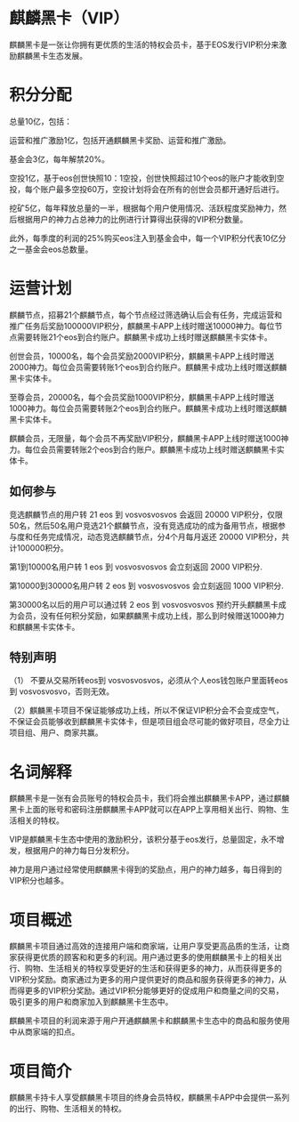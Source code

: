 # 麒麟黑卡（VIP）

麒麟黑卡是一张让你拥有更优质的生活的特权会员卡，基于EOS发行VIP积分来激励麒麟黑卡生态发展。


# 积分分配

总量10亿，包括：

运营和推广激励1亿，包括开通麒麟黑卡奖励、运营和推广激励。

基金会3亿，每年解禁20%。

空投1亿，基于eos创世快照10：1空投，创世快照超过10个eos的账户才能收到空投，每个账户最多空投60万，空投计划将会在所有的创世会员都开通好后进行。

挖矿5亿，每年释放总量的一半，根据每个用户使用情况、活跃程度奖励神力，然后根据用户的神力占总神力的比例进行计算得出获得的VIP积分数量。

此外，每季度的利润的25%购买eos注入到基金会中，每一个VIP积分代表10亿分之一基金会eos总数量。


# 运营计划

麒麟节点，招募21个麒麟节点，每个节点经过筛选确认后会有任务，完成运营和推广任务后奖励100000VIP积分，麒麟黑卡APP上线时赠送10000神力。每位节点需要转账21个eos到合约账户。麒麟黑卡成功上线时赠送麒麟黑卡实体卡。

创世会员，10000名，每个会员奖励2000VIP积分，麒麟黑卡APP上线时赠送2000神力。每位会员需要转账1个eos到合约账户。麒麟黑卡成功上线时赠送麒麟黑卡实体卡。

至尊会员，20000名，每个会员奖励1000VIP积分，麒麟黑卡APP上线时赠送1000神力。每位会员需要转账2个eos到合约账户。麒麟黑卡成功上线时赠送麒麟黑卡实体卡。

麒麟会员，无限量，每个会员不再奖励VIP积分，麒麟黑卡APP上线时赠送1000神力。每位会员需要转账2个eos到合约账户。麒麟黑卡成功上线时赠送麒麟黑卡实体卡。


## 如何参与

 竞选麒麟节点的用户转 21 eos 到 vosvosvosvos 会返回 20000 VIP积分，仅限50名，然后50名用户竞选21个麒麟节点，没有竞选成功的成为备用节点，根据参与度和任务完成情况，动态竞选麒麟节点，分4个月每月返还  20000 VIP积分，共计100000积分。
 
 第1到10000名用户转 1 eos 到 vosvosvosvos 会立刻返回 2000 VIP积分.
 
 第10000到30000名用户转 2 eos 到 vosvosvosvos 会立刻返回 1000 VIP积分.
 
 第30000名以后的用户可以通过转 2 eos 到 vosvosvosvos 预约开头麒麟黑卡成为会员，没有任何积分奖励，如果麒麟黑卡成功上线，那么到时候赠送1000神力和麒麟黑卡实体卡。


## 特别声明

（1） 不要从交易所转eos到 vosvosvosvos，必须从个人eos钱包账户里面转eos到 vosvosvosvo，否则无效。

（2）麒麟黑卡项目不保证能够成功上线，所以不保证VIP积分会不会变成空气，不保证会员能够收到麒麟黑卡实体卡，但是项目组会尽可能的做好项目，尽全力让项目组、用户、商家共赢。



# 名词解释

麒麟黑卡是一张有会员账号的特权会员卡，我们将会推出麒麟黑卡APP，通过麒麟黑卡上面的账号和密码注册麒麟黑卡APP就可以在APP上享用相关出行、购物、生活相关的特权。

VIP是麒麟黑卡生态中使用的激励积分，该积分基于eos发行，总量固定，永不增发，根据用户的神力每日分发积分。

神力是用户通过经常使用麒麟黑卡得到的奖励点，用户的神力越多，每日得到的VIP积分也越多。

# 项目概述

麒麟黑卡项目通过高效的连接用户端和商家端，让用户享受更高品质的生活，让商家获得更优质的顾客和和更多的利润。用户通过更多的使用麒麟黑卡上的相关出行、购物、生活相关的特权享受更好的生活和获得更多的神力，从而获得更多的VIP积分奖励。商家通过为更多的用户提供更好的商品和服务获得更多的神力，从而得更多的VIP积分奖励。通过VIP积分能够更好的促成用户和商量之间的交易，吸引更多的用户和商家加入到麒麟黑卡生态中。

麒麟黑卡项目的利润来源于用户开通麒麟黑卡和麒麟黑卡生态中的商品和服务使用中从商家端的扣点。


# 项目简介

麒麟黑卡持卡人享受麒麟黑卡项目的终身会员特权，麒麟黑卡APP中会提供一系列的出行、购物、生活相关的特权。










